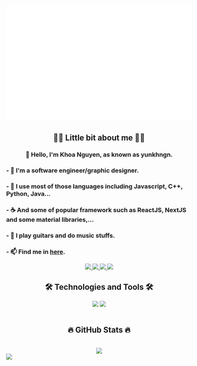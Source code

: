 <a href="#" target="_blank">
  <img src="svg/khoanguyen.svg" width="1200" alt="khoanguyen-official" />
</a>

<h2 align="center">🧑‍💻 Little bit about me 🧑‍💻</h2>
<div>
<h3 align="center">👋 Hello, I'm Khoa Nguyen, as known as yunkhngn.</h3>
<h3>- 👀 I'm a software engineer/graphic designer.</h3>
<h3>- 🌱 I use most of those languages including Javascript, C++, Python, Java...</h3>
<h3>- ☕ And some of popular framework such as ReactJS, NextJS and some material libraries,...</h3>
<h3>- 🎸 I play guitars and do music stuffs.</h3>
<h3>- 📫 Find me in <a href="https:www.khoanguyen.codes/" target="_blank">here</a>.</h3>
</div>
<div align="center"> 
<a href="https://khoanguyen.codes" target="_blank">
     <img src="https://img.shields.io/badge/Website-ffffff?style=for-the-badge&logo=google-chrome&logoColor=1f1f1f" target="_blank" />
  </a>
  <a href="https://www.facebook.com/yun.khngn/">
    <img src="https://img.shields.io/badge/Facebook-1877F2?style=for-the-badge&logo=facebook&logoColor=white" />
  </a>
  <a href="https://www.instagram.com/yun.khngn/">
    <img src="https://img.shields.io/badge/Instagram-E4405F?style=for-the-badge&logo=instagram&logoColor=white" />
  </a>
  <a href="https://www.behance.net/yunkhngn_" target="_blank">
    <img src="https://img.shields.io/badge/Behance-053eff?style=for-the-badge&logo=behance&logoColor=white" target="_blank" />
  </a>
</div>

<h2 align="center">🛠 Technologies and Tools 🛠</h2>
<div align="center">
    <img src="https://skillicons.dev/icons?i=react,nextjs,nodejs,html,css,javascript,typescript,git,photoshop,ai,pr,blender" />
    <img src="https://skillicons.dev/icons?i=mui,python,vscode,github,express,firebase,cpp,java,threejs,vercel,xd" /><br>
</div>
<br>
<h2 align="center">🔥 GitHub Stats 🔥</h2>
<br>
<div align=center>
  <a href="#" title="Yunkhngn">
    <img align="center" src="https://github-readme-streak-stats.herokuapp.com?user=yunkhngn&theme=dark&hide_border=true&date_format=M%20j%5B%2C%20Y%5D" />
  </a>

</div>

<img src="https://user-images.githubusercontent.com/44545000/168491799-abde2092-271b-4546-9a62-a1debe6cddf8.gif">

